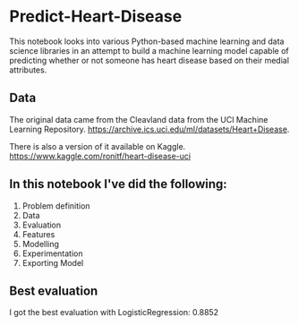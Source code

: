 # Predict-Heart-Disease

This notebook looks into various Python-based machine learning and data science libraries in an attempt to build a machine learning model capable of predicting whether or not someone has heart disease based on their medial attributes.

## Data

The original data came from the Cleavland data from the UCI Machine Learning Repository. https://archive.ics.uci.edu/ml/datasets/Heart+Disease.

There is also a version of it available on Kaggle. https://www.kaggle.com/ronitf/heart-disease-uci

## In this notebook I've did the following:
1. Problem definition
2. Data
3. Evaluation
4. Features
5. Modelling
6. Experimentation
7. Exporting Model

## Best evaluation
I got the best evaluation with LogisticRegression: 0.8852
